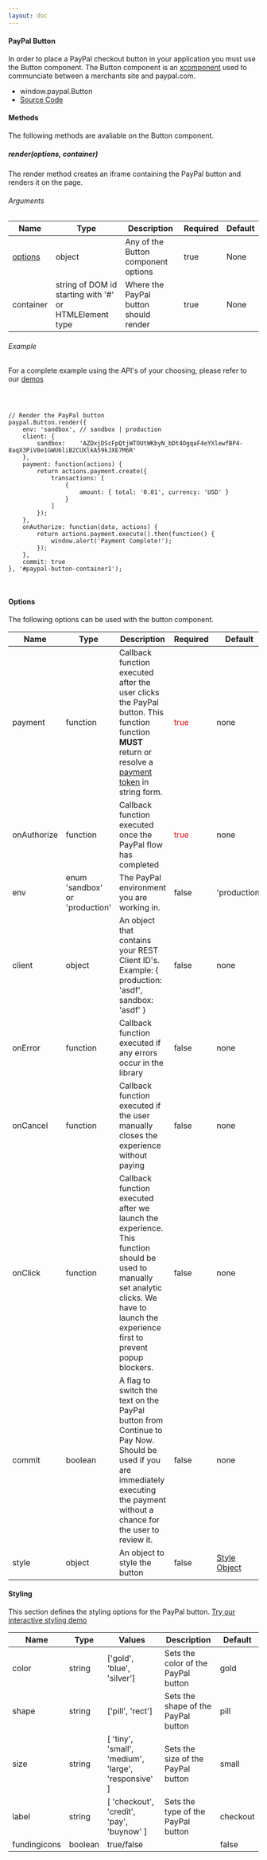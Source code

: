 ```yaml
---
layout: doc
---
```


<div id="description" class="section scrollspy">
    <h4>PayPal Button</h4>
    <p>
        In order to place a PayPal checkout button in your application you must use the Button component.  The Button component is an <a href="https://github.com/krakenjs/xcomponent">xcomponent</a> used to communciate between
        a merchants site and paypal.com.
    </p>
    <ul class="collection">
        <li class="collection-item">window.paypal.Button</li>
        <li class="collection-item"><a href="https://github.com/paypal/paypal-checkout/blob/master/src/lib/http.js">Source Code</a></li>
    </ul>
</div>

<div class="divider"></div>

<div id="methods" class="section scrollspy">
    <h4>Methods</h4>
    <p>
        The following methods are avaliable on the Button component.
    </p>
</div>

<div class="divider"></div>

<div id="renderget">
    <h5>render(options, container)</h5>
    <p>The render method creates an iframe containing the PayPal button and renders it on the page.</p>
    <h6>Arguments</h6>
    <table>
    <thead>
        <tr>
            <th>Name</th>
            <th>Type</th>
            <th>Description</th>
            <th>Required</th>
            <th>Default</th>
        </tr>
    </thead>
    <tbody>
        <tr>
            <td><a href="#options">options</a></td>
            <td>object</td>
            <td>Any of the Button component options</td> 
            <td>true</td>
            <td>None</td>
        </tr>
        <tr>
            <td>container</td>
            <td>string of DOM id starting with '#' or HTMLElement type</td>
            <td>Where the PayPal button should render</td>
            <td>true</td>
            <td>None</td>
        </tr>
    </tbody>
    </table>
    <div class="divider"></div>
    <h6>Example</h6>
    <p>
        For a complete example using the API's of your choosing, please refer to our <a href="/paypal-checkout/demos">demos</a>
    </p>
    <pre class="language-markup">
        <code class="language-markup">
<script src="https://www.paypalobjects.com/api/checkout.js"></script>
<div id="paypal-button-container1"></div>
// Render the PayPal button
paypal.Button.render({
    env: 'sandbox', // sandbox | production
    client: {
        sandbox:    'AZDxjDScFpQtjWTOUtWKbyN_bDt4OgqaF4eYXlewfBP4-8aqX3PiV8e1GWU6liB2CUXlkA59kJXE7M6R'
    },
    payment: function(actions) {
        return actions.payment.create({
            transactions: [
                {
                    amount: { total: '0.01', currency: 'USD' }
                }
            ]
        });
    },
    onAuthorize: function(data, actions) {
        return actions.payment.execute().then(function() {
            window.alert('Payment Complete!');
        });
    },
    commit: true
}, '#paypal-button-container1');      
        </code>
    </pre>
</div>

<div id="options" class="section scrollspy">
    <h4>Options</h4>
    <p>
        The following options can be used with the button component.
    </p>
    <table>
        <thead>
            <tr>
                <th>Name</th>
                <th>Type</th>
                <th>Description</th>
                <th>Required</th>
                <th>Default</th>
            </tr>
        </thead>
        <tbody>
            <tr>
                <td>payment</td>
                <td>function</td>
                <td>Callback function executed after the user clicks the PayPal button.  This function function <b>MUST</b> return or resolve a <a href="compatibility.html#products">payment token</a> in string form.</td>
                <td style="color:red">true</td>
                <td>none</td>
            </tr>
            <tr>
                <td>onAuthorize</td>
                <td>function</td>
                <td>Callback function executed once the PayPal flow has completed</td>
                <td style="color:red">true</td>
                <td>none</td>
            </tr>
            <tr>
                <td>env</td>
                <td>enum 'sandbox' or 'production'</td>
                <td>The PayPal environment you are working in.</td> 
                <td>false</td>
                <td>'production'</td>
            </tr>
            <tr>
                <td>client</td>
                <td>object</td>
                <td>An object that contains your REST Client ID's.  <br/>Example: { production: 'asdf', sandbox: 'asdf' }</td>
                <td>false</td>
                <td>none</td>
            </tr>
            <tr>
                <td>onError</td>
                <td>function</td>
                <td>Callback function executed if any errors occur in the library</td>
                <td>false</td>
                <td>none</td>
            </tr>
            <tr>
                <td>onCancel</td>
                <td>function</td>
                <td>Callback function executed if the user manually closes the experience without paying</td>
                <td>false</td>
                <td>none</td>
            </tr>
            <tr>
                <td>onClick</td>
                <td>function</td>
                <td>Callback function executed after we launch the experience.  This function should be used to manually set analytic clicks.  We have to launch the experience first to prevent popup blockers.  </td>
                <td>false</td>
                <td>none</td>
            </tr>
            <tr>
                <td>commit</td>
                <td>boolean</td>
                <td>A flag to switch the text on the PayPal button from Continue to Pay Now.  Should be used if you are immediately executing the payment without a chance for the user to review it.</td>
                <td>false</td>
                <td>none</td>
            </tr>
            <tr>
                <td>style</td>
                <td>object</td>
                <td>An object to style the button</td>
                <td>false</td>
                <td><a href="#styling">Style Object</a></td>
            </tr>
        </tbody>
    </table>
</div>

<div id="styling" class="section scrollspy">
    <h4>Styling</h4>
    <p>This section defines the styling options for the PayPal button.  <a href="/paypal-checkout/demos/misc/styling">Try our interactive styling demo</a></p>
    <table>
        <thead>
            <tr>
                <th>Name</th>
                <th>Type</th>
                <th>Values</th>
                <th>Description</th>
                <th>Default</th>
            </tr>
        </thead>
        <tbody>
            <tr>
                <td>color</td>
                <td>string</td>
                <td>['gold', 'blue', 'silver']</td>
                <td>Sets the color of the PayPal button</td> 
                <td>gold</td>
            </tr>
            <tr>
                <td>shape</td>
                <td>string</td>
                <td>['pill', 'rect']</td>
                <td>Sets the shape of the PayPal button</td> 
                <td>pill</td>
            </tr>
            <tr>
                <td>size</td>
                <td>string</td>
                <td>[ 'tiny', 'small', 'medium', 'large', 'responsive' ]</td>
                <td>Sets the size of the PayPal button</td> 
                <td>small</td>
            </tr>
            <tr>
                <td>label</td>
                <td>string</td>
                <td>[ 'checkout', 'credit', 'pay', 'buynow' ]</td>
                <td>Sets the type of the PayPal button</td> 
                <td>checkout</td>
            </tr>
            <tr>
                <td>fundingicons</td>
                <td>boolean</td>
                <td>true/false</td>
                <td></td> 
                <td>false</td>
            </tr>
        </tbody>
    </table>
</div>










